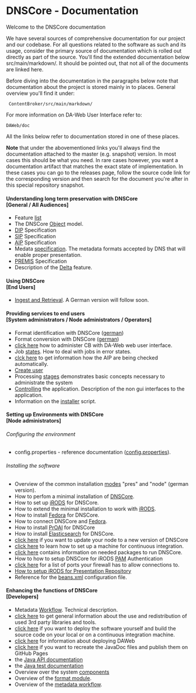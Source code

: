 # DNSCore - Documentation

Welcome to the DNSCore documentation

We have several sources of comprehensive documentation for our project and our codebase.
For all questions related to the software as such and its usage, consider the primary source of
documentation which is rolled out directly as part of the source. You'll find the extended documentation 
below src/main/markdown/. It should be pointed out, that not all of the documents are linked here. 

Before diving into the documentation in the paragraphs below note that documentation about the
project is stored mainly in to places.
General overview you'll find it under:

     ContentBroker/src/main/markdown/

For more information on DA-Web User Interface refer to:

    DAWeb/doc

All the links below refer to documentation stored in one of these places.

**Note** that under the abovementioned links you'll always find the documentation attached to the master (e.g. snapshot) version. In most cases this should be what you need. In rare cases however, you want a documentation artifact that matches the exact state of implementation. In these cases you can go to
the releases page, follow the source code link for the corresponding version and then search for the document you're after in this special repository snapshot.

#### Understanding long term preservation with DNSCore<br>[General / All Audiences]

* Feature [list](features.md)
* The DNSCore [Object](object_model.md) model.
* [DIP](specification_dip.md) Specification
* [SIP](specification_sip.md) Specification
* [AIP](specification_aip.md) Specification
* Medata [specification](metadata_specification.md). The metadata formats accepted by DNS that will enable proper presentation.
* [PREMIS](specification_premis.md) Specification
* Description of the [Delta](the_delta_feature.md) feature.

#### Using DNSCore<br>[End Users]

* [Ingest and Retrieval](../../../../DAWeb/doc/manual_ingest_and_retrieval.md). A German version will follow soon.

#### Providing services to end users<br>[System administrators / Node administrators / Operators]

* Format identification with DNSCore ([german](operations_format_conversion.de.md))
* Format conversion with DNSCore ([german](operations_format_conversion.de.md))
* [click here](../../../../DAWeb/doc/contentBroker_administration.md) how to administer CB with DA-Web web user interface.
* Job [states](administration-troubleshooting.md). How to deal with jobs in error states.
* [clck here](audit.md) to get information how the AIP are being checked automatically.
* [Create user](create_user.md)
* Processing [stages](processing_stages.md) demonstrates basic concepts necessary to administrate the system
* [Controlling](administration-services.md) the application. Description of the non gui interfaces to the application.
* Information on the [installer](administration-the-installer.md) script.

#### Setting up Environments with DNSCore<br>[Node administrators]

###### Configuring the environment

* config.properties - reference documentation ([config.properties](administration-config-properties-reference.de.md)).

###### Installing the software

* Overview of the common installation [modes](administration-dnscore-modes.de.md) "pres" and "node" (german version).
* How to perfom a minimal installation of [DNSCore](installation_minimal.md).
* How to set up [iRODS](installation_irods.md) for DNSCore.
* How to extend the minimal installation to work with [iRODS](installation_irods_cb.md).
* How to install [Fedora](install_fedora.md) for DNSCore.
* How to connect DNSCore and [Fedora](install_fedora.md).
* How to install [PrOAI](install_proai.md) for DNSCore
* How to install [Elasticsearch](install_elasticsearch.md) for DNSCore.
* [click here](installation.md) if you want to update your node to a new version of DNSCore
* [click here](installation_ci.md) to learn how to set up a machine for continuous integration.
* [click here](needed_packages.md) contains information on needed packages to run DNSCore.
* How to how to setup DNSCore for iRODS [PAM](using_iRODS_PAM_auth.md) Authentication
* [click here](installation_open_ports.md) for a list of ports your firewall has to allow connections to.
* [How to setup iRODS for Presentation Repository](installation_setup_irods.md)
* Reference for the [beans.xml](administration-beans.md) configuration file.

#### Enhancing the functions of DNSCore<br>[Developers]

* Metadata [Workflow](metadata_workflow.md). Technical description.
* [click here](3rdPartyTools.md) to get general information about the use and redistribution of used 3rd party libraries and tools.
* [click here](development_deploy.md) if you want to deploy the software yourself and build the source code on your local or on a continuous integration machine.
* [click here](../../../../DAWeb/doc/deploy.md) for information about deploying DAWeb
* [click here](javadoc.md) if you want to recreate the JavaDoc files and publish them on GitHub Pages
* the [Java API documentation](http://da-nrw.github.io/DNSCore/apidocs/)
* the [Java test documentation](http://da-nrw.github.io/DNSCore/testapidocs/)
* Overview over the system [components](components_connectors.md)
* Overview of the [format module](format_module.md).
* Overview of the [metadata workflow](metadata_workflow.md).
